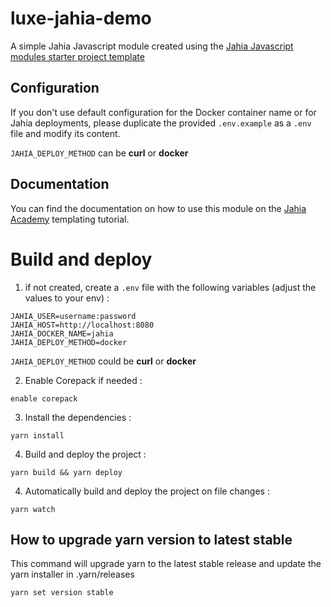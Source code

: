 # luxe-jahia-demo

A simple Jahia Javascript module created using the [Jahia Javascript modules starter project template](https://github.com/Jahia/javascript-create-module)

## Configuration

If you don't use default configuration for the Docker container name or for Jahia deployments, please duplicate the provided `.env.example` as a `.env` file and modify its content.

`JAHIA_DEPLOY_METHOD` can be **curl** or **docker**

## Documentation

You can find the documentation on how to use this module on the [Jahia Academy](https://academy.jahia.com/get-started/developers/templating) templating tutorial.

# Build and deploy

1) if not created, create a `.env` file with the following variables (adjust the values to your env) :
```shell
JAHIA_USER=username:password
JAHIA_HOST=http://localhost:8080
JAHIA_DOCKER_NAME=jahia
JAHIA_DEPLOY_METHOD=docker
```

`JAHIA_DEPLOY_METHOD` could be **curl** or **docker**

2) Enable Corepack if needed : 

`enable corepack`

3) Install the dependencies :

``yarn install``

4) Build and deploy the project :

``yarn build && yarn deploy``

4) Automatically build and deploy the project on file changes :

``yarn watch``

## How to upgrade yarn version to latest stable

This command will upgrade yarn  to the latest stable release and update the yarn installer in .yarn/releases

``yarn set version stable``
